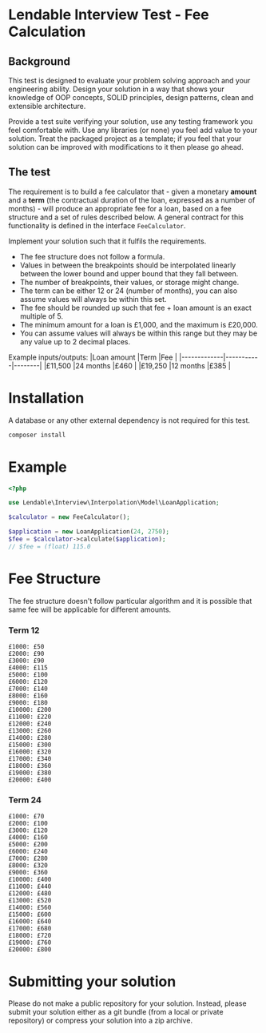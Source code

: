 Lendable Interview Test - Fee Calculation
=====

## Background

This test is designed to evaluate your problem solving approach and your engineering ability. Design your solution in a way that shows your knowledge of OOP concepts, SOLID principles, design patterns, clean and extensible architecture.

Provide a test suite verifying your solution, use any testing framework you feel comfortable with. Use any libraries (or none) you feel add value to your solution. Treat the packaged project as a template; if you feel that your solution can be improved with modifications to it then please go ahead.

## The test

The requirement is to build a fee calculator that - given a monetary **amount** and a **term** (the contractual duration of the loan, expressed as a number of months) - will produce an appropriate fee for a loan, based on a fee structure and a set of rules described below. A general contract for this functionality is defined in the interface `FeeCalculator`.

Implement your solution such that it fulfils the requirements.

- The fee structure does not follow a formula.
- Values in between the breakpoints should be interpolated linearly between the lower bound and upper bound that they fall between.
- The number of breakpoints, their values, or storage might change.
- The term can be either 12 or 24 (number of months), you can also assume values will always be within this set.
- The fee should be rounded up such that fee + loan amount is an exact multiple of 5.
- The minimum amount for a loan is £1,000, and the maximum is £20,000.
- You can assume values will always be within this range but they may be any value up to 2 decimal places.

Example inputs/outputs:
|Loan amount  |Term       |Fee     |
|-------------|-----------|--------|
|£11,500      |24 months  |£460    |
|£19,250      |12 months  |£385    |

# Installation
A database or any other external dependency is not required for this test.

```bash
composer install
```

# Example
```php
<?php

use Lendable\Interview\Interpolation\Model\LoanApplication;

$calculator = new FeeCalculator();

$application = new LoanApplication(24, 2750);
$fee = $calculator->calculate($application);
// $fee = (float) 115.0
```

# Fee Structure
The fee structure doesn't follow particular algorithm and it is possible that same fee will be applicable for different amounts.

### Term 12
```
£1000: £50
£2000: £90
£3000: £90
£4000: £115
£5000: £100
£6000: £120
£7000: £140
£8000: £160
£9000: £180
£10000: £200
£11000: £220
£12000: £240
£13000: £260
£14000: £280
£15000: £300
£16000: £320
£17000: £340
£18000: £360
£19000: £380
£20000: £400
```

### Term 24

```
£1000: £70
£2000: £100
£3000: £120
£4000: £160
£5000: £200
£6000: £240
£7000: £280
£8000: £320
£9000: £360
£10000: £400
£11000: £440
£12000: £480
£13000: £520
£14000: £560
£15000: £600
£16000: £640
£17000: £680
£18000: £720
£19000: £760
£20000: £800
```

# Submitting your solution

Please do not make a public repository for your solution. Instead, please submit your solution either as a git bundle (from a local or private repository) or compress your solution into a zip archive.
